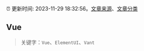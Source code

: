 :alarm_clock: 更新时间: 2023-11-29 18:32:56。[文章来源](/README.md)、[文章分类](/TAGS.md)

## Vue


> 关键字：`Vue`、`ElementUI`、`Vant`



